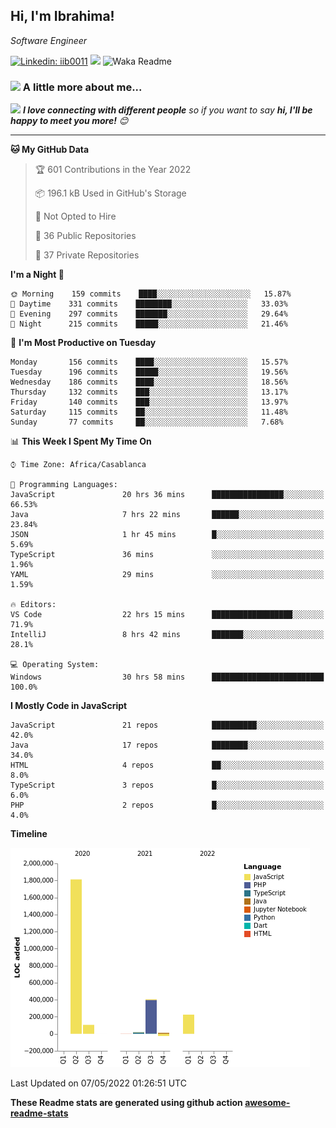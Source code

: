 <h2>Hi, I'm Ibrahima! </h2>
<p><em>Software Engineer 
</em></p>


[![Linkedin: iib0011](https://img.shields.io/badge/-iib0011-blue?style=flat-square&logo=Linkedin&logoColor=white&link=https://www.linkedin.com/in/iib0011/)](https://www.linkedin.com/in/iib0011/)
![](https://visitor-badge.glitch.me/badge?page_id=iib0011)
![Waka Readme](https://github.com/iib0011/iib0011/workflows/Waka%20Readme/badge.svg)


### <img src="https://media.giphy.com/media/VgCDAzcKvsR6OM0uWg/giphy.gif" width="50"> A little more about me...  


<img src="https://media.giphy.com/media/LnQjpWaON8nhr21vNW/giphy.gif" width="60"> <em><b>I love connecting with different people</b> so if you want to say <b>hi, I'll be happy to meet you more!</b> 😊</em>

---
<!--START_SECTION:waka-->
**🐱 My GitHub Data** 

> 🏆 601 Contributions in the Year 2022
 > 
> 📦 196.1 kB Used in GitHub's Storage 
 > 
> 🚫 Not Opted to Hire
 > 
> 📜 36 Public Repositories 
 > 
> 🔑 37 Private Repositories  
 > 
**I'm a Night 🦉** 

```text
🌞 Morning    159 commits    ████░░░░░░░░░░░░░░░░░░░░░   15.87% 
🌆 Daytime    331 commits    ████████░░░░░░░░░░░░░░░░░   33.03% 
🌃 Evening    297 commits    ███████░░░░░░░░░░░░░░░░░░   29.64% 
🌙 Night      215 commits    █████░░░░░░░░░░░░░░░░░░░░   21.46%

```
📅 **I'm Most Productive on Tuesday** 

```text
Monday       156 commits    ████░░░░░░░░░░░░░░░░░░░░░   15.57% 
Tuesday      196 commits    █████░░░░░░░░░░░░░░░░░░░░   19.56% 
Wednesday    186 commits    ████░░░░░░░░░░░░░░░░░░░░░   18.56% 
Thursday     132 commits    ███░░░░░░░░░░░░░░░░░░░░░░   13.17% 
Friday       140 commits    ███░░░░░░░░░░░░░░░░░░░░░░   13.97% 
Saturday     115 commits    ██░░░░░░░░░░░░░░░░░░░░░░░   11.48% 
Sunday       77 commits     ██░░░░░░░░░░░░░░░░░░░░░░░   7.68%

```


📊 **This Week I Spent My Time On** 

```text
⌚︎ Time Zone: Africa/Casablanca

💬 Programming Languages: 
JavaScript               20 hrs 36 mins      ████████████████░░░░░░░░░   66.53% 
Java                     7 hrs 22 mins       ██████░░░░░░░░░░░░░░░░░░░   23.84% 
JSON                     1 hr 45 mins        █░░░░░░░░░░░░░░░░░░░░░░░░   5.69% 
TypeScript               36 mins             ░░░░░░░░░░░░░░░░░░░░░░░░░   1.96% 
YAML                     29 mins             ░░░░░░░░░░░░░░░░░░░░░░░░░   1.59%

🔥 Editors: 
VS Code                  22 hrs 15 mins      ██████████████████░░░░░░░   71.9% 
IntelliJ                 8 hrs 42 mins       ███████░░░░░░░░░░░░░░░░░░   28.1%

💻 Operating System: 
Windows                  30 hrs 58 mins      █████████████████████████   100.0%

```

**I Mostly Code in JavaScript** 

```text
JavaScript               21 repos            ██████████░░░░░░░░░░░░░░░   42.0% 
Java                     17 repos            ████████░░░░░░░░░░░░░░░░░   34.0% 
HTML                     4 repos             ██░░░░░░░░░░░░░░░░░░░░░░░   8.0% 
TypeScript               3 repos             █░░░░░░░░░░░░░░░░░░░░░░░░   6.0% 
PHP                      2 repos             █░░░░░░░░░░░░░░░░░░░░░░░░   4.0%

```


**Timeline**

![Chart not found](https://raw.githubusercontent.com/iib0011/iib0011/master/charts/bar_graph.png) 


 Last Updated on 07/05/2022 01:26:51 UTC
<!--END_SECTION:waka-->

**These Readme stats are generated using github action [awesome-readme-stats](https://github.com/iib0011/waka-readme-stats)**
